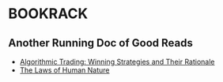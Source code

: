 # BOOKRACK 
## Another Running Doc of Good Reads

- [Algorithmic Trading: Winning Strategies and Their Rationale](https://www.amazon.com/gp/product/1118460146/)
- [The Laws of Human Nature](https://www.amazon.com/Laws-Human-Nature-Robert-Greene/dp/0525428143)

